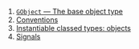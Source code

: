 1. [`GObject` — The base object type](https://developer.gnome.org/gobject/stable/gobject-The-Base-Object-Type.html)
 2. [Conventions](https://developer.gnome.org/gobject/stable/gtype-conventions.html)
 3. [Instantiable classed types: objects](https://developer.gnome.org/gobject/stable/gtype-instantiable-classed.html)
 4. [Signals](https://developer.gnome.org/gobject/stable/gobject-Signals.html)
